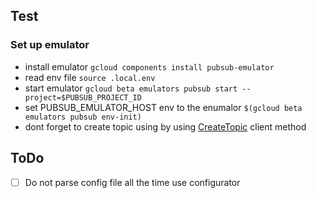 ## Test

### Set up emulator
- install emulator `gcloud components install pubsub-emulator`
- read env file `source .local.env`
- start emulator `gcloud beta emulators pubsub start --project=$PUBSUB_PROJECT_ID`
- set PUBSUB_EMULATOR_HOST env to the enumalor `$(gcloud beta emulators pubsub env-init)`
- dont forget to create topic using by using [CreateTopic](./client.go) client method

## ToDo
- [ ] Do not parse config file all the time use configurator